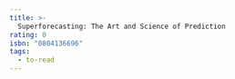 ```yaml
---
title: >-
  Superforecasting: The Art and Science of Prediction
rating: 0
isbn: "0804136696"
tags:
  - to-read
---
```


